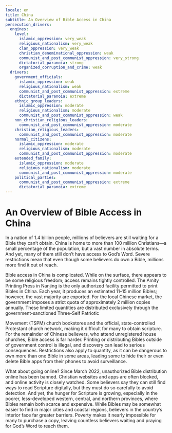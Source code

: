 ```yaml
---
locale: en
title: China
subtitle: An Overview of Bible Access in China
persecution_drivers:
  engines:
    level:
      islamic_oppression: very_weak
      religious_nationalism: very_weak
      clan_oppression: very_weak
      christian_denominational_oppression: weak
      communist_and_post_communist_oppression: very_strong
      dictatorial_paranoia: strong
      organized_corruption_and_crime: weak
  drivers:
    government_officials:
      islamic_oppression: weak
      religious_nationalism: weak
      communist_and_post_communist_oppression: extreme
      dictatorial_paranoia: extreme
    ethnic_group_leaders:
      islamic_oppression: moderate
      religious_nationalism: moderate
      communist_and_post_communist_oppression: weak
    non_christian_religious_leaders:
      communist_and_post_communist_oppression: moderate
    christian_religious_leaders:
      communist_and_post_communist_oppression: moderate
    normal_citizens:
      islamic_oppression: moderate
      religious_nationalism: moderate
      communist_and_post_communist_oppression: moderate
    extended_family:
      islamic_oppression: moderate
      religious_nationalism: moderate
      communist_and_post_communist_oppression: moderate
    political_parties:
      communist_and_post_communist_oppression: extreme
      dictatorial_paranoia: extreme
---
```


# An Overview of Bible Access in China

In a nation of 1.4 billion people, millions of believers are still waiting for a Bible they can’t obtain. China is home to more than 100 million Christians—a small percentage of the population, but a vast number in absolute terms. And yet, many of them still don’t have access to God’s Word. Severe restrictions mean that even though some believers do own a Bible, millions more find it
out of reach.

Bible access in China is complicated. While on the surface, there appears to be some religious freedom; access remains tightly controlled. The Amity Printing Press in Nanjing is the only authorized facility permitted to print Bibles in China. Each year, it produces an estimated 11–15 million Bibles; however, the vast majority are exported. For the local Chinese market, the government imposes a strict quota of approximately 2 million copies annually. These limited quantities are distributed exclusively through the government-sanctioned Three-Self Patriotic

Movement (TSPM) church bookstores and the official, state-controlled Protestant church network, making it difficult for many to obtain scripture. For the remainder of Chinese believers, who attend unregistered house churches, Bible access is far harder. Printing or distributing Bibles outside of government control is illegal, and discovery can lead to serious consequences. Restrictions also apply to quantity, as it can be dangerous to own more than one Bible in some areas, leading some to hide their or even delete Bible apps from their phones to avoid surveillance.

What about going online? Since March 2022, unauthorized Bible distribution online has been
banned. Christian websites and apps are often blocked, and online activity is closely watched.
Some believers say they can still find ways to read Scripture digitally, but they must do so
carefully to avoid detection.
And yet, the hunger for Scripture is growing, especially in the poorer, less-developed western,
central, and northern provinces, where Bibles remain both scarce and expensive. While Bibles
may be somewhat easier to find in major cities and coastal regions, believers in the country’s
interior face far greater barriers. Poverty makes it nearly impossible for many to purchase a
copy, leaving countless believers waiting and praying for God’s Word to reach them.

